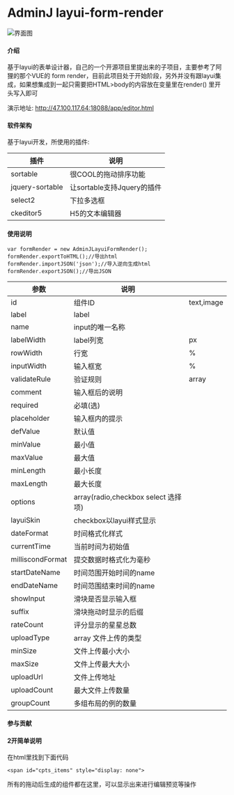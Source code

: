 # AdminJ layui-form-render



![界面图](https://images.gitee.com/uploads/images/2021/0720/001030_f747e566_9463723.jpeg "editor1.jpg")

#### 介绍
基于layui的表单设计器，自己的一个开源项目里提出来的子项目，主要参考了阿狸的那个VUE的 form render，目前此项目处于开始阶段，另外并没有跟layui集成，如果想集成到一起只需要把HTML>body的内容放在变量里在render() 里开头写入即可

演示地址: http://47.100.117.64:18088/app/editor.html

#### 软件架构
基于layui开发，所使用的插件:


|  插件 | 说明  |
|---|---|
| sortable  |  很COOL的拖动排序功能 |
|  jquery-sortable | 让sortable支持Jquery的插件  |
| select2  |  下拉多选框 |
|  ckeditor5 |  H5的文本编辑器 |




#### 使用说明


```
var formRender = new AdminJLayuiFormRender();
formRender.exportToHTML();//导出html
formRender.importJSON('json');//导入逆向生成html
formRender.exportJSON();//导出JSON
```
| 参数           | 说明      |            |
|--------------|---------|------------|
| id           | 组件ID    | text,image |
|label |   label   |            |
| name |   input的唯一名称   |            |
| labelWidth   | label列宽 | px         |
| rowWidth     | 行宽      | %          |
| inputWidth   | 输入框宽    | %          |
| validateRule | 验证规则    | array      |
| comment      | 输入框后的说明 |            |
| required     | 必填(选)   |            |
| placeholder  | 输入框内的提示 |            |
| defValue     | 默认值     |            |
| minValue|   最小值   |            |
| maxValue |   最大值   |            |
|minLength |  最小长度    |            |
| maxLength |  最大长度    |            |
|options |   array(radio,checkbox select 选择项)   |            |
| layuiSkin|   checkbox以layui样式显示   |            |
|dateFormat |  时间格式化样式    |            |
|currentTime |   当前时间为初始值   |            |
|milliscondFormat |  提交数据时格式化为毫秒    |            |
|startDateName | 时间范围开始时间的name     |            |
|endDateName |  时间范围结束时间的name    |            |
|showInput |   滑块是否显示输入框   |            |
|suffix |  滑块拖动时显示的后缀    |            |
|rateCount |  评分显示的星星总数    |            |
|uploadType |   array 文件上传的类型   |            |
| minSize |  文件上传最小大小   |            |
| maxSize |  文件上传最大大小   |            |
| uploadUrl | 文件上传地址    |            |
| uploadCount | 最大文件上传数量    |            |
| groupCount |  多组布局的例的数量   |            |





#### 参与贡献


#### 2开简单说明

在html里找到下面代码
```
<span id="cpts_items" style="display: none">
```
所有的拖动后生成的组件都在这里，可以显示出来进行编辑预览等操作
